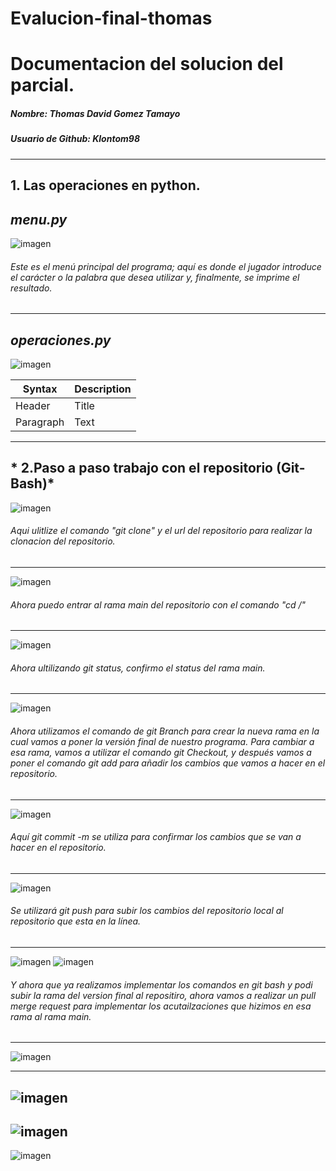 # Evalucion-final-thomas
# Documentacion del solucion del parcial.
##### Nombre: Thomas David Gomez Tamayo
##### Usuario de Github: Klontom98
------- 
## 1. Las operaciones en python. 
## *menu.py*
![imagen](https://github.com/Klontom98/Evalucion-final-thomas/assets/148237143/f8d33320-5d35-43d0-9c62-a5f6cb2a5ae1)
######  Este es el menú principal del programa; aquí es donde el jugador introduce el carácter o la palabra que desea utilizar y, finalmente, se imprime el resultado. 
-----------

## *operaciones.py*
![imagen](https://github.com/Klontom98/Evalucion-final-thomas/assets/148237143/ba6fb940-c103-4bb2-a18f-817c1685d2e0)

| Syntax | Description |
| ----------- | ----------- |
| Header | Title |
| Paragraph | Text | 
------------------------------------------- 
## * 2.Paso a paso trabajo con el repositorio (Git-Bash)*
![imagen](https://github.com/Klontom98/Evalucion-final-thomas/assets/148237143/f482a648-63f4-4d6b-b531-91e41a0d934f)

###### Aqui ulitlize el comando  "git clone" y el url del repositorio para realizar la clonacion del repositorio.

----------------------
![imagen](https://github.com/Klontom98/Evalucion-final-thomas/assets/148237143/a1ff9cc9-98dc-4cd4-95eb-e22afa2cdf1a) 

###### Ahora puedo entrar al rama main del repositorio con el comando "cd /"
----------------------
![imagen](https://github.com/Klontom98/Evalucion-final-thomas/assets/148237143/0ea4f128-d7d0-4b50-aca7-c36ab1978875)
###### Ahora ultilizando git status, confirmo el status del rama main.
------------------------
![imagen](https://github.com/Klontom98/Evalucion-final-thomas/assets/148237143/86e41c98-7a90-4ee4-ae74-c2bc20b4ee32)
###### Ahora utilizamos el comando de git Branch para crear la nueva rama en la cual vamos a poner la versión final de nuestro programa. Para cambiar a esa rama, vamos a utilizar el comando git Checkout, y después vamos a poner el comando git add para añadir los cambios que vamos a hacer en el repositorio. 
------------------------
![imagen](https://github.com/Klontom98/Evalucion-final-thomas/assets/148237143/3d195e24-ba60-42e1-a6bb-e5ab1f3b2db8)
###### Aquí git commit -m se utiliza para confirmar los cambios que se van a hacer en el repositorio.  
------------------------
![imagen](https://github.com/Klontom98/Evalucion-final-thomas/assets/148237143/091f8c43-9af2-4ca9-a692-8da7564e7497)
###### Se utilizará git push para subir los cambios del repositorio local al repositorio que esta en la línea. 
------------------------
![imagen](https://github.com/Klontom98/Evalucion-final-thomas/assets/148237143/de316acc-e840-4a78-93e5-08ae3937b50b) 
![imagen](https://github.com/Klontom98/Evalucion-final-thomas/assets/148237143/86679085-161d-4652-8741-2bad32d8570b) 
###### Y ahora que ya realizamos implementar los comandos en git bash y podi subir la rama del version final al repositiro, ahora vamos a realizar un pull merge request para implementar los acutailzaciones que hizimos en esa rama al rama main. 
-------------------------
![imagen](https://github.com/Klontom98/Evalucion-final-thomas/assets/148237143/f255ee77-5dac-4081-a159-2b4cca962c77)

-------------------------
![imagen](https://github.com/Klontom98/Evalucion-final-thomas/assets/148237143/72797b2f-fc5d-4576-ae30-00f9e820755f)
--------------------------
![imagen](https://github.com/Klontom98/Evalucion-final-thomas/assets/148237143/3b1f0bde-2696-4bb4-9819-2fd1c9085720)
--------------------------
![imagen](https://github.com/Klontom98/Evalucion-final-thomas/assets/148237143/d3b60b46-e258-487f-b759-7716a63b4a9f)










